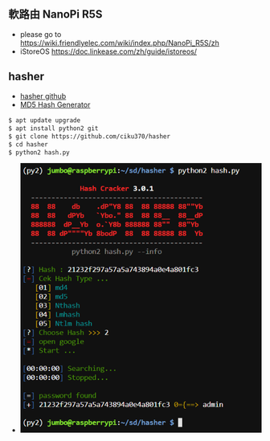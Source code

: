 ## 軟路由 NanoPi R5S
* please go to https://wiki.friendlyelec.com/wiki/index.php/NanoPi_R5S/zh  
* iStoreOS https://doc.linkease.com/zh/guide/istoreos/
## hasher
* [hasher github](https://github.com/ciku370/hasher?fbclid=IwAR0UHmTLwpRDLSPR3yH1_TgA3fzN9JalVZhAu9xUGOHr92I8_0bgid5tnww)
* [MD5 Hash Generator](https://www.md5hashgenerator.com/)
```
$ apt update upgrade
$ apt install python2 git
$ git clone https://github.com/ciku370/hasher
$ cd hasher
$ python2 hash.py
```
* ![hasher](https://github.com/jumbokh/Network-class/blob/main/images/hasher.PNG)
